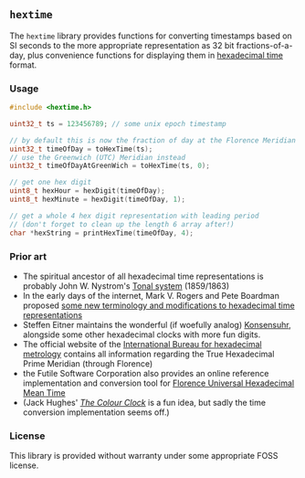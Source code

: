 ## `hextime`

The `hextime` library provides functions for converting timestamps based on SI seconds to the more appropriate representation as 32 bit fractions-of-a-day, plus convenience functions for displaying them in [hexadecimal time](https://en.wikipedia.org/wiki/Hexadecimal_time) format.

### Usage

```cpp
#include <hextime.h>

uint32_t ts = 123456789; // some unix epoch timestamp

// by default this is now the fraction of day at the Florence Meridian
uint32_t timeOfDay = toHexTime(ts);
// use the Greenwich (UTC) Meridian instead
uint32_t timeOfDayAtGreenWich = toHexTime(ts, 0);

// get one hex digit
uint8_t hexHour = hexDigit(timeOfDay);
uint8_t hexMinute = hexDigit(timeOfDay, 1);

// get a whole 4 hex digit representation with leading period
// (don't forget to clean up the length 6 array after!)
char *hexString = printHexTime(timeOfDay, 4);
```

### Prior art

* The spiritual ancestor of all hexadecimal time representations is probably John W. Nystrom's [Tonal system](https://en.wikipedia.org/wiki/Tonal_system) (1859/1863)
* In the early days of the internet, Mark V. Rogers and Pete Boardman proposed [some new terminology and modifications to hexadecimal time representations](http://www.intuitor.com/hex/hexclock.html)
* Steffen Eitner maintains the wonderful (if woefully analog) [Konsensuhr](http://www.steffen-eitner.homepage.t-online.de/tempilo/tempkons.htm), alongside some other hexadecimal clocks with more fun digits.
* The official website of the [International Bureau for hexadecimal metrology](http://hexadecimal.florencetime.net/) contains all information regarding the True Hexadecimal Prime Meridian (through Florence)
* the Futile Software Corporation also provides an online reference implementation and conversion tool for [Florence Universal Hexadecimal Mean Time](https://thiswasyouridea.com/time/)
* (Jack Hughes' *[The Colour Clock](http://thecolourclock.com/)* is a fun idea, but sadly the time conversion implementation seems off.)

### License

This library is provided without warranty under some appropriate FOSS license.
